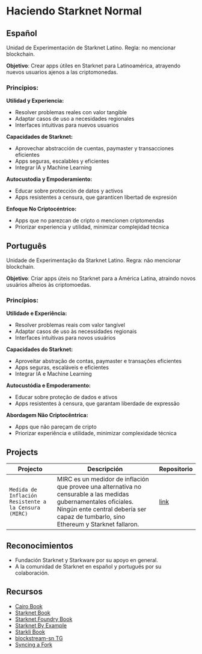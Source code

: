 # Haciendo Starknet Normal

## Español

Unidad de Experimentación de Starknet Latino. Regla: no mencionar blockchain.

**Objetivo**: Crear apps útiles en Starknet para Latinoamérica, atrayendo nuevos usuarios ajenos a las criptomonedas.

### Principios:

**Utilidad y Experiencia:**
- Resolver problemas reales con valor tangible
- Adaptar casos de uso a necesidades regionales
- Interfaces intuitivas para nuevos usuarios

**Capacidades de Starknet:**
- Aprovechar abstracción de cuentas, paymaster y transacciones eficientes
- Apps seguras, escalables y eficientes
- Integrar IA y Machine Learning

**Autocustodia y Empoderamiento:**
- Educar sobre protección de datos y activos
- Apps resistentes a censura, que garanticen libertad de expresión

**Enfoque No Criptocéntrico:**
- Apps que no parezcan de cripto o mencionen criptomendas
- Priorizar experiencia y utilidad, minimizar complejidad técnica


## Português

Unidade de Experimentação da Starknet Latino. Regra: não mencionar blockchain.

**Objetivo**: Criar apps úteis no Starknet para a América Latina, atraindo novos usuários alheios às criptomoedas.

### Princípios:

**Utilidade e Experiência:**
- Resolver problemas reais com valor tangível
- Adaptar casos de uso às necessidades regionais
- Interfaces intuitivas para novos usuários

**Capacidades do Starknet:**
- Aproveitar abstração de contas, paymaster e transações eficientes
- Apps seguras, escaláveis e eficientes
- Integrar IA e Machine Learning

**Autocustódia e Empoderamento:**
- Educar sobre proteção de dados e ativos
- Apps resistentes à censura, que garantam liberdade de expressão

**Abordagem Não Criptocêntrica:**
- Apps que não pareçam de cripto
- Priorizar experiência e utilidade, minimizar complexidade técnica


## Projects

| Projecto                                              | Descripción                                                                                                                                                                                        | Repositorio                                                |
|------------------------------------------------------|----------------------------------------------------------------------------------------------------------------------------------------------------------------------------------------------------|------------------------------------------------------------|
| `Medida de Inflación Resistente a la Censura (MIRC)` | MIRC es un medidor de inflación que provee una alternativa no censurable a las medidas gubernamentales oficiales. Ningún ente central debería ser capaz de tumbarlo, sino Ethereum y Starknet fallaron. | [link](https://github.com/haciendo-starknet-normal/MIRC)  |


## Reconocimientos

- Fundación Starknet y Starkware por su apoyo en general.
- A la comunidad de Starknet en español y portugués por su colaboración.

## Recursos

- [Cairo Book](https://book.cairo-lang.org/)
- [Starknet Book](https://book.starknet.io/)
- [Starknet Foundry Book](https://foundry-rs.github.io/starknet-foundry/)
- [Starknet By Example](https://starknet-by-example.voyager.online/)
- [Starkli Book](https://book.starkli.rs/)
- [blockstream-sn TG](https://t.me/+N7UqCg2hxA4wNTZh)
- [Syncing a Fork](https://docs.github.com/en/pull-requests/collaborating-with-pull-requests/working-with-forks/syncing-a-fork)